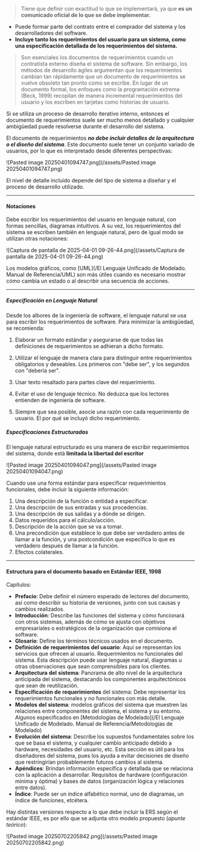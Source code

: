 > Tiene que definir con exactitud lo que se implementará, ya que **es un comunicado oficial de lo que se debe implementar.** 

- Puede formar parte del contrato entre el comprador del sistema y los desarrolladores del software. 
- **Incluye tanto los requerimientos del usuario para un sistema, como una especificación detallada de los requerimientos del sistema.**

> Son esenciales los documentos de requerimientos cuando un contratista externo diseña el sistema de software. Sin embargo, los métodos de desarrollo ágiles argumentan que los requerimientos cambian tan rápidamente que un documento de requerimientos se vuelve obsoleto tan pronto como se escribe. En lugar de un documento formal, los enfoques como la programación extrema (Beck, 1999) recopilan de manera incremental requerimientos del usuario y los escriben en tarjetas como historias de usuario. 

Si se utiliza un proceso de desarrollo iterativo interno, entonces el documento de requerimientos suele ser mucho menos detallado y cualquier ambigüedad puede resolverse durante el desarrollo del sistema.

El documento de requerimientos ***no debe incluir detalles de la arquitectura o el diseño del sistema***. Este documento suele tener un conjunto variado de usuarios, por lo que es interpretado desde diferentes perspectivas:

![Pasted image 20250401094747.png](/assets/Pasted image 20250401094747.png)

El nivel de detalle incluido depende del tipo de sistema a diseñar y el proceso de desarrollo utilizado.
****
#### **Notaciones**
Debe escribir los requerimientos del usuario en lenguaje natural, con formas sencillas, diagramas intuitivos. A su vez, los requerimientos del sistema se escriben también en lenguaje natural, pero de igual modo se utilizan otras notaciones:

![Captura de pantalla de 2025-04-01 09-26-44.png](/assets/Captura de pantalla de 2025-04-01 09-26-44.png)

Los modelos gráficos, como [UML](/El Lenguaje Unificado de Modelado. Manual de Referencia/UML) son más útiles cuando es necesario mostrar cómo cambia un estado o al describir una secuencia de acciones.
****
##### **Especificación en Lenguaje Natural**
Desde los albores de la ingeniería de software, el lenguaje natural se usa para escribir los requerimientos de software. Para minimizar la ambigüedad, se recomienda: 

1. Elaborar un formato estándar y asegurarse de que todas las definiciones de requerimientos se adhieran a dicho formato.

2. Utilizar el lenguaje de manera clara para distinguir entre requerimientos obligatorios y deseables. Los primeros con "debe ser", y los segundos con "debería ser".

3. Usar texto resaltado para partes clave del requerimiento.

4. Evitar el uso de lenguaje técnico. No deduzca que los lectores entienden de ingeniería de software.

5. Siempre que sea posible, asocie una razón con cada requerimiento de usuario. El por qué se incluyó dicho requerimiento.
##### **Especificaciones Estructuradas**
El lenguaje natural estructurado es una manera de escribir requerimientos del sistema, donde está **limitada la libertad del escritor**

![Pasted image 20250401094047.png](/assets/Pasted image 20250401094047.png)

Cuando use una forma estándar para especificar requerimientos funcionales, debe
incluir la siguiente información:

1. Una descripción de la función o entidad a especificar.
2. Una descripción de sus entradas y sus procedencias.
3. Una descripción de sus salidas y a dónde se dirigen.
4. Datos requeridos para el cálculo/acción.
5. Descripción de la acción que se va a tomar.
6. Una precondición que establece lo que debe ser verdadero antes de llamar a la función, y una postcondición que especifica lo que es verdadero después de llamar a la función.
7. Efectos colaterales.
****

#### **Estructura para el documento basado en Estándar IEEE, 1998**
Capítulos:

- **Prefacio**: Debe definir el número esperado de lectores del documento, así como describir su historia de versiones, junto con sus causas y cambios realizados.
- **Introducción**: Describe las funciones del sistema y cómo funcionará con otros sistemas, además de cómo se ajusta con objetivos empresariales o estratégicos de la organización que comisiona el software.
- **Glosario**: Define los términos técnicos usados en el documento.
- **Definición** **de** **requerimientos** **del** **usuario**: Aquí se representan los servicios que ofrecen al usuario. Requerimientos no funcionales del sistema. Esta descripción puede usar lenguaje natural, diagramas u otras observaciones que sean comprensibles para los clientes.
- **Arquitectura** **del** **sistema**: Panorama de alto nivel de la arquitectura anticipada del sistema, destacando los componentes arquitectónicos que sean de reutilización.
- **Especificación** **de** **requerimientos** del sistema: Debe representar los requerimientos funcionales y no funcionales con más detalle.
- **Modelos** **del** **sistema**: modelos gráficos del sistema que muestren las relaciones entre componentes del sistema, el sistema y su entorno. Algunos especificados en [Metodologías de Modelado](/El Lenguaje Unificado de Modelado. Manual de Referencia/Metodologías de Modelado)
- **Evolución del sistema**: Describe los supuestos fundamentales sobre los que se basa el sistema, y cualquier cambio anticipado debido a hardware, necesidades del usuario, etc. Esta sección es útil para los diseñadores del sistema, pues los ayuda a evitar decisiones de diseño que restringirían probablemente futuros cambios al sistema.
- **Apéndices**: Brindan información específica y detallada que se relaciona con la aplicación a desarrollar. Requisitos de hardware (configuración mínima y óptima) y bases de datos (organización lógica y relaciones entre datos).
- **Índice**: Puede ser un índice alfabético normal, uno de diagramas, un índice de funciones, etcétera.

Hay distintas versiones respecto a lo que debe incluir la ERS según el estándar IEEE, es por ello que se adjunta otro modelo propuesto (*apunte teórico*):

![Pasted image 20250702205842.png](/assets/Pasted image 20250702205842.png)

